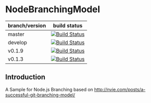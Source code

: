NodeBranchingModel
==================

branch/version | build status
--- | ---
master | [![Build Status](https://travis-ci.org/amirhadad/NodeBranchingModel.png?branch=master)](https://travis-ci.org/amirhadad/NodeBranchingModel)
develop | [![Build Status](https://travis-ci.org/amirhadad/NodeBranchingModel.png?branch=develop)](https://travis-ci.org/amirhadad/NodeBranchingModel)
v0.1.9 | [![Build Status](https://travis-ci.org/amirhadad/NodeBranchingModel.png?branch=v0.1.9)](https://travis-ci.org/amirhadad/NodeBranchingModel)
v0.1.3 | [![Build Status](https://travis-ci.org/amirhadad/NodeBranchingModel.png?branch=v0.1.3)](https://travis-ci.org/amirhadad/NodeBranchingModel)


## Introduction

A Sample for Node.js Branching based on http://nvie.com/posts/a-successful-git-branching-model/

